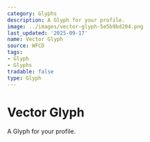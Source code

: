 ```yaml
---
category: Glyphs
description: A Glyph for your profile.
image: ../images/vector-glyph-5e5b9bd204.png
last_updated: '2025-09-17'
name: Vector Glyph
source: WFCD
tags:
- Glyph
- Glyphs
tradable: false
type: Glyph
---
```


# Vector Glyph

A Glyph for your profile.

